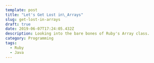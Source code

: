 ```yaml
---
template: post
title: "Let's Get Lost in\_Arrays"
slug: get-lost-in-arrays
draft: true
date: 2019-06-07T17:24:05.432Z
description: Looking into the bare bones of Ruby's Array class.
category: Programming
tags:
  - Ruby
  - Java
---
```


